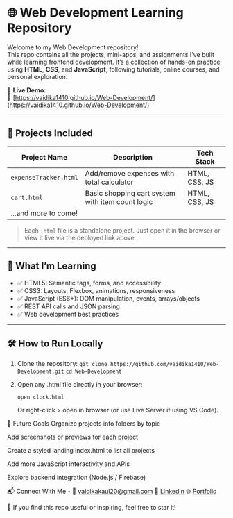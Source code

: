 # 🌐 Web Development Learning Repository

Welcome to my Web Development repository!  
This repo contains all the projects, mini-apps, and assignments I've built while learning frontend development. It’s a collection of hands-on practice using **HTML**, **CSS**, and **JavaScript**, following tutorials, online courses, and personal exploration.

🚀 **Live Demo:**  
🔗 [https://vaidika1410.github.io/Web-Development/](https://vaidika1410.github.io/Web-Development/)

---

## 📁 Projects Included

| Project Name          | Description                                       | Tech Stack         |
|-----------------------|---------------------------------------------------|--------------------|
| `expenseTracker.html` | Add/remove expenses with total calculator         | HTML, CSS, JS      |
| `cart.html`           | Basic shopping cart system with item count logic  | HTML, CSS, JS      |
| ...and more to come!  |                                                   |                    |

> Each `.html` file is a standalone project. Just open it in the browser or view it live via the deployed link above.

---

## 🧠 What I’m Learning

- ✅ HTML5: Semantic tags, forms, and accessibility
- ✅ CSS3: Layouts, Flexbox, animations, responsiveness
- ✅ JavaScript (ES6+): DOM manipulation, events, arrays/objects
- ✅ REST API calls and JSON parsing
- ✅ Web development best practices

---

## 🛠️ How to Run Locally

1. Clone the repository:
   ```git clone https://github.com/vaidika1410/Web-Development.git```
   ```cd Web-Development```

2. Open any .html file directly in your browser:

    ```open clock.html```

    Or right-click > open in browser (or use Live Server if using VS Code).


🎯 Future Goals
Organize projects into folders by topic

Add screenshots or previews for each project

Create a styled landing index.html to list all projects

Add more JavaScript interactivity and APIs

Explore backend integration (Node.js / Firebase)

📬 Connect With Me -
📧 vaidikakaul20@gmail.com
🔗 [LinkedIn](https://www.linkedin.com/in/vaidika-kaul-321b22316/)
🌐 [Portfolio](https://vaidika1410.github.io/Personal-Portfolio/)

🌟 If you find this repo useful or inspiring, feel free to star it!
